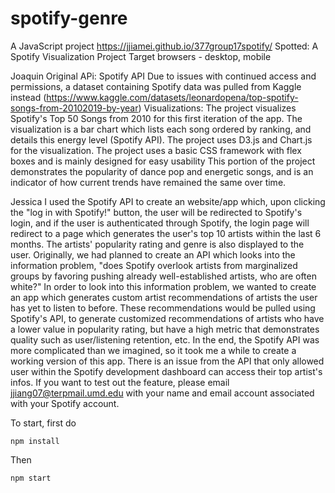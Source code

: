 # spotify-genre
A JavaScript project
https://jjiamei.github.io/377group17spotify/
Spotted: A Spotify Visualization Project
Target browsers - desktop, mobile

Joaquin
Original APi: Spotify API
Due to issues with continued access and permissions, a dataset containing Spotify data was pulled from Kaggle instead (https://www.kaggle.com/datasets/leonardopena/top-spotify-songs-from-20102019-by-year)
Visualizations: The project visualizes Spotify's Top 50 Songs from 2010 for this first iteration of the app. The visualization is a bar chart which lists each song ordered by ranking, and details this energy level (Spotify API). 
The project uses D3.js and Chart.js for the visualization. 
The project uses a basic CSS framework with flex boxes and is mainly designed for easy usability
This portion of the project demonstrates the popularity of dance pop and energetic songs, and is an indicator of how current trends have remained the same over time. 

Jessica
I used the Spotify API to create an website/app which, upon clicking the "log in with Spotify!" button, the user will be redirected to Spotify's login, and if the user is authenticated through Spotify, the login page will redirect to a page which generates the user's top 10 artists within the last 6 months. The artists' popularity rating and genre is also displayed to the user.
Originally, we had planned to create an API which looks into the information problem,  "does Spotify overlook artists from marginalized groups by favoring pushing already
well-established artists, who are often white?" In order to look into this information problem, we wanted to create an app which generates custom artist recommendations of 
artists the user has yet to listen to before. These recommendations would be pulled using Spotify's API, to generate customized recommendations of artists who have a lower 
value in popularity rating, but have a high metric that demonstrates quality such as user/listening retention, etc. In the end, the Spotify API was more complicated than
we imagined, so it took me a while to create a working version of this app. 
There is an issue from the API that only allowed user within the Spotify development dashboard can access their top artist's infos. If you want to test out the feature, please email jjiang07@terpmail.umd.edu with your name and email account associated with your Spotify account.

To start, first do 
```
npm install
```

Then
```
npm start
```